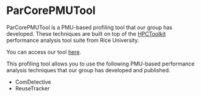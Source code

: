 # ParCorePMUTool

ParCorePMUTool is a PMU-based profiling tool that our group has developed. These techniques are built on top of the <a href="https://github.com/HPCToolkit/hpctoolkit">HPCToolkit</a> performance analysis tool suite from Rice University.

You can access our tool <a href="https://github.com/ParCoreLab/hpctoolkit">here</a>.

This profiling tool allows you to use the following PMU-based performance analysis techniques that our group has developed and published.
- ComDetective
- ReuseTracker

